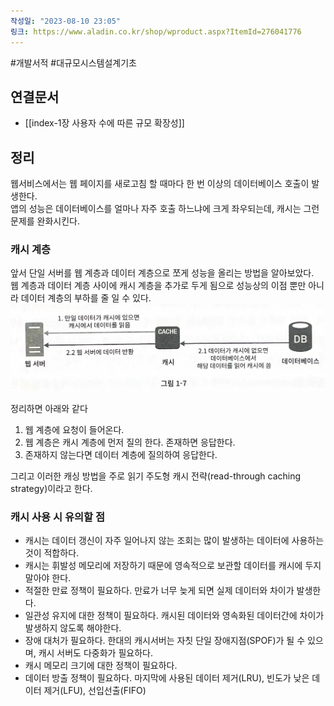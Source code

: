 ```yaml
---
작성일: "2023-08-10 23:05"
링크: https://www.aladin.co.kr/shop/wproduct.aspx?ItemId=276041776
---
```

#개발서적 #대규모시스템설계기초
## 연결문서
- [[index-1장 사용자 수에 따른 규모 확장성]]

## 정리
웹서비스에서는 웹 페이지를 새로고침 할 때마다 한 번 이상의 데이터베이스 호출이 발생한다.  
앱의 성능은 데이터베이스를 얼마나 자주 호출 하느냐에 크게 좌우되는데, 캐시는 그런 문제를 완화시킨다.
### 캐시 계층
앞서 단일 서버를 웹 계층과 데이터 계층으로 쪼게 성능을 올리는 방법을 알아보았다.  
웹 계층과 데이터 계층 사이에 캐시 계층을 추가로 두게 됨으로 성능상의 이점 뿐만 아니라 데이터 계층의 부하를 줄 일 수 있다.  
![2020230814154257.png| 500](./images/Pasted%20image%2020230814154257.png)

정리하면 아래와 같다
1. 웹 계층에 요청이 들어온다.
2. 웹 계층은 캐시 계층에 먼저 질의 한다. 존재하면 응답한다.
3. 존재하지 않는다면 데이터 계층에 질의하여 응답한다.

그리고 이러한 캐싱 방법을 주로 읽기 주도형 캐시 전략(read-through caching strategy)이라고 한다.
### 캐시 사용 시 유의할 점
- 캐시는 데이터 갱신이 자주 일어나지 않는 조회는 많이 발생하는 데이터에 사용하는 것이 적합하다.
- 캐시는 휘발성 메모리에 저장하기 때문에 영속적으로 보관할 데이터를 캐시에 두지 말아야 한다.
- 적절한 만료 정책이 필요하다. 만료가 너무 늦게 되면 실제 데이터와 차이가 발생한다.
- 일관성 유지에 대한 정책이 필요하다. 캐시된 데이터와 영속화된 데이터간에 차이가 발생하지 않도록 해야한다.
- 장애 대처가 필요하다. 한대의 캐시서버는 자칫 단일 장애지점(SPOF)가 될 수 있으며, 캐시 서버도 다중화가 필요하다.
- 캐시 메모리 크기에 대한 정책이 필요하다.
- 데이터 방출 정책이 필요하다. 마지막에 사용된 데이터 제거(LRU), 빈도가 낮은 데이터 제거(LFU), 선입선출(FIFO)
